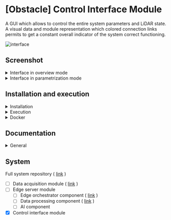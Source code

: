 # [Obstacle] Control Interface Module

A GUI which allows to control the entire system parameters and LiDAR state. A visual data and module representation which colored connection links permits to get a constant overall indicator of the system correct functioning.

![interface](https://user-images.githubusercontent.com/80487132/220367992-841cc94d-d435-4f4b-b6bd-a337ed361d89.png)

## Screenshot

<details><summary>Interface in overview mode</summary>

![interface](https://user-images.githubusercontent.com/80487132/219006210-2c3af6c4-6d43-419f-b1b6-e4e7b6dadc1b.png)

</details>

<details><summary>Interface in parametrization mode</summary>

![goc](https://user-images.githubusercontent.com/80487132/219006474-95940c39-7463-43ec-a713-f6e97296df4c.png)

</details>

## Installation and execution

<details><summary>Installation</summary>

Simply run the script file
```
./install.sh
```
In the program directory.

</details>
<details><summary>Execution</summary>

Three options are possible to start the program
- In parametrization mode
```
sudo python3 main.py --param
```
- In overview mode
```
sudo python3 main.py --overview
```
- In overview and fullscreen mode
```
sudo python3 main.py --fullscreen
```

Or you can start directly in parametrization mode by the command
```
./run.sh
```

</details>
<details><summary>Docker</summary>

You can use a docker image with:

```
cd docker
./build.sh
./run.sh
```

</details>

## Documentation

<details><summary>General</summary>

- The more important parameters could be changed in the ```config``` JSON file.

- A manual switch between overview and parametrization mode can be made at runtime in the ```Menu``` and then ```mode``` onglet.

- At system start, when all systems are initialized a small configuration step is generally necessary. For example, setting the different IP for each components have to be done either in the ```config``` file or directly on the interface.

- The file responsible for the IP addresses, like adding new one or delete one old, is the ```wallet.txt``` file in the ```src``` folder. You can either modify the list of IP addresses either on the file or on the interface on the Wallet menu.

</details>

## System

Full system repository ( [link](https://github.com/nsviel/Obstacle_System) )
- [ ] Data acquisition module ( [link](https://github.com/nsviel/Obstacle-Data_Acquisition_Module) )
- [ ] Edge server module 
  - [ ] Edge orchestrator component ( [link](https://github.com/nsviel/Obstacle-Edge_Orchestration_Module) )
  - [ ] Data processing component ( [link](https://github.com/nsviel/Velodium) )
  - [ ] AI component
- [x] Control interface module

</details>
